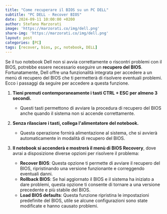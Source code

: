 ```yaml
---
title: "Come recuperare il BIOS su un PC DELL"
subtitle: "PC DELL - Recover BIOS"
date: 2024-09-11 10:00:00 +0200
author: Stefano Marzorati
image: 'https://marzorati.co/img/dell.png'
share-img: 'https://marzorati.co/img/dell.png'
layout: post
categories: [PC]
tags: [recover, bios, pc, notebook, DELL]
---
```

Se il tuo notebook Dell non si avvia correttamente o riscontri problemi con il BIOS, potrebbe essere necessario eseguire un **recupero del BIOS**. Fortunatamente, Dell offre una funzionalità integrata per accedere a un menù di recupero del BIOS che ti permetterà di risolvere eventuali problemi. Ecco i passaggi da seguire per accedere a questa funzione.

1. **Tieni premuti contemporaneamente i tasti CTRL + ESC per almeno 3 secondi.**
   - Questi tasti permettono di avviare la procedura di recupero del BIOS anche quando il sistema non si accende correttamente.

2. **Senza rilasciare i tasti, collega l'alimentatore del notebook.**
   - Questa operazione fornirà alimentazione al sistema, che si avvierà automaticamente in modalità di recupero del BIOS.

3. **Il notebook si accenderà e mostrerà il menù di BIOS Recovery**, dove avrai a disposizione diverse opzioni per risolvere il problema:

   - **Recover BIOS**: Questa opzione ti permette di avviare il recupero del BIOS, ripristinando una versione funzionante e correggendo eventuali danni.
   - **Rollback BIOS**: Se hai aggiornato il BIOS e il sistema ha iniziato a dare problemi, questa opzione ti consente di tornare a una versione precedente e più stabile del BIOS.
   - **Load BIOS defaults**: Questa funzione ripristina le impostazioni predefinite del BIOS, utile se alcune configurazioni sono state modificate e hanno causato problemi.